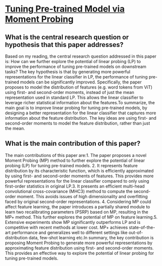 # [Tuning Pre-trained Model via Moment Probing](https://arxiv.org/abs/2307.11342)

## What is the central research question or hypothesis that this paper addresses?

Based on my reading, the central research question addressed in this paper is: How can we further explore the potential of linear probing (LP) to improve the performance of tuning pre-trained models on downstream tasks? The key hypothesis is that by generating more powerful representations for the linear classifier in LP, the performance of tuning pre-trained models can be significantly improved. Specifically, the paper proposes to model the distribution of features (e.g. word tokens from ViT) using first- and second-order moments, instead of just the mean representation used in standard LP. This allows the linear classifier to leverage richer statistical information about the features.To summarize, the main goal is to improve linear probing for tuning pre-trained models, by designing a better representation for the linear classifier that captures more information about the feature distribution. The key ideas are using first- and second-order moments to model the feature distribution, rather than just the mean.


## What is the main contribution of this paper?

The main contributions of this paper are:1. The paper proposes a novel Moment Probing (MP) method to further explore the potential of linear probing (LP) for tuning pre-trained models. 2. It represents feature distribution by its characteristic function, which is efficiently approximated by using first- and second-order moments of features. This provides more powerful representations for the linear classifier compared to only using first-order statistics in original LP.3. It presents an efficient multi-head convolutional cross-covariance (MHC3) method to compute the second-order moment. This avoids issues of high dimensionality and overfitting faced by original second-order representations. 4. Considering MP could affect feature learning, the paper introduces a partially shared module to learn two recalibrating parameters (PSRP) based on MP, resulting in the MP+ method. This further explores the potential of MP on feature learning.5. Extensive experiments show MP significantly outperforms LP and is competitive with recent methods at lower cost. MP+ achieves state-of-the-art performance and generalizes well to different settings like out-of-distribution data, few-shot learning etc.In summary, the key contribution is proposing Moment Probing to generate more powerful representations by approximating feature distribution using first- and second-order moments. This provides an effective way to explore the potential of linear probing for tuning pre-trained models.
